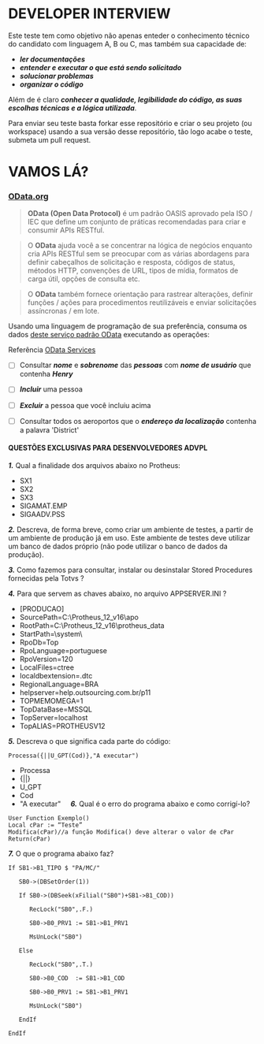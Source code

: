 # DEVELOPER INTERVIEW

Este teste tem como objetivo não apenas enteder o conhecimento técnico do candidato com linguagem A, B ou C, mas também sua capacidade de:
* ***ler documentações***
* ***entender e executar o que está sendo solicitado***
* ***solucionar problemas***
* ***organizar o código***

Além de é claro ***conhecer a qualidade, legibilidade do código, as suas escolhas técnicas e a lógica utilizada***.

Para enviar seu teste basta forkar esse repositório e criar o seu projeto (ou workspace) usando a sua versão desse repositório, tão logo acabe o teste, submeta um pull request.


# VAMOS LÁ?

### [OData.org](https://www.odata.org/)
>**OData (Open Data Protocol)** é um padrão OASIS aprovado pela ISO / IEC que define um conjunto de práticas recomendadas para criar e consumir APIs RESTful. 

>O **OData** ajuda você a se concentrar na lógica de negócios enquanto cria APIs RESTful sem se preocupar com as várias abordagens para definir cabeçalhos de solicitação e resposta, códigos de status, métodos HTTP, convenções de URL, tipos de mídia, formatos de carga útil, opções de consulta etc. 

>O **OData** também fornece orientação para rastrear alterações, definir funções / ações para procedimentos reutilizáveis e enviar solicitações assíncronas / em lote.

Usando uma linguagem de programação de sua preferência, consuma os dados [deste serviço padrão OData](https://services.odata.org/TripPinRESTierService/(S(kgoeuh1x0jveff0efe4lodbl))/) executando as operações:

Referência [OData Services](https://www.odata.org/odata-services/)

- [ ] Consultar ***nome*** e ***sobrenome*** das ***pessoas*** com ***nome de usuário*** que contenha ***Henry***
- [ ] ***Incluir*** uma pessoa
- [ ] ***Excluir*** a pessoa que você incluiu acima
- [ ] Consultar todos os aeroportos que o ***endereço da localização*** contenha a palavra 'District'


#### QUESTÕES EXCLUSIVAS PARA DESENVOLVEDORES ADVPL

***1.*** Qual a finalidade dos arquivos abaixo no Protheus:
- SX1 
- SX2
- SX3 
- SIGAMAT.EMP
- SIGAADV.PSS 


***2.*** Descreva, de forma breve, como criar um ambiente de testes, a partir de um ambiente de produção já em uso. Este ambiente de testes deve utilizar um banco de dados próprio (não pode utilizar o banco de dados da produção).


***3.*** Como fazemos para consultar, instalar ou desinstalar Stored Procedures fornecidas pela Totvs ?


***4.*** Para que servem as chaves abaixo, no arquivo APPSERVER.INI ?
* [PRODUCAO]	 
* SourcePath=C:\Protheus_12_v16\apo	 
* RootPath=C:\Protheus_12_v16\protheus_data	 
* StartPath=\system\	 
* RpoDb=Top	 
* RpoLanguage=portuguese	 
* RpoVersion=120	 
* LocalFiles=ctree	 
* localdbextension=.dtc	 
* RegionalLanguage=BRA	 
* helpserver=help.outsourcing.com.br/p11	 
* TOPMEMOMEGA=1	 
* TopDataBase=MSSQL	 
* TopServer=localhost	 
* TopALIAS=PROTHEUSV12	 


***5.*** Descreva o que significa cada parte do código:
```ADVPL
Processa({||U_GPT(Cod)},"A executar")
```
* Processa	 
* {||}	  	 
* U_GPT	 
* Cod	 
* "A executar"	 
 	 
***6.*** Qual é o erro do programa abaixo e como corrigí-lo?
```ADVPL
User Function Exemplo()
Local cPar := “Teste”
Modifica(cPar)//a função Modifica() deve alterar o valor de cPar
Return(cPar)
```

***7.*** O que o programa abaixo faz?
```ADVPL
If SB1->B1_TIPO $ "PA/MC/"
 
   SB0->(DBSetOrder(1))
 
   If SB0->(DBSeek(xFilial("SB0")+SB1->B1_COD))
 
      RecLock("SB0",.F.)
 
      SB0->B0_PRV1 := SB1->B1_PRV1
 
      MsUnLock("SB0")
 
   Else 
 
      RecLock("SB0",.T.)                  
 
      SB0->B0_COD  := SB1->B1_COD    
 
      SB0->B0_PRV1 := SB1->B1_PRV1    
 
      MsUnLock("SB0")
 
   EndIf
 
EndIf
```

